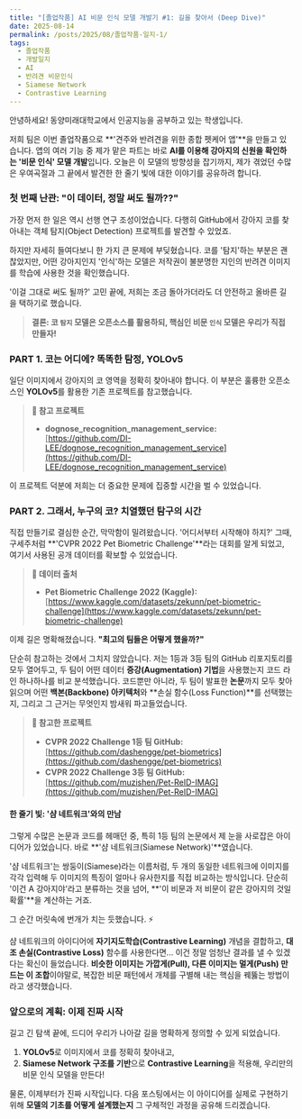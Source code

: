 ```yaml
---
title: "[졸업작품] AI 비문 인식 모델 개발기 #1: 길을 찾아서 (Deep Dive)"
date: 2025-08-14
permalink: /posts/2025/08/졸업작품-일지-1/
tags:
  - 졸업작품
  - 개발일지
  - AI
  - 반려견 비문인식
  - Siamese Network
  - Contrastive Learning
---
```


안녕하세요! 동양미래대학교에서 인공지능을 공부하고 있는 학생입니다.

저희 팀은 이번 졸업작품으로 **'견주와 반려견을 위한 종합 펫케어 앱'**을 만들고 있습니다. 앱의 여러 기능 중 제가 맡은 파트는 바로 **AI를 이용해 강아지의 신원을 확인하는 '비문 인식' 모델 개발**입니다. 오늘은 이 모델의 방향성을 잡기까지, 제가 겪었던 수많은 우여곡절과 그 끝에서 발견한 한 줄기 빛에 대한 이야기를 공유하려 합니다.

### 첫 번째 난관: "이 데이터, 정말 써도 될까??"

가장 먼저 한 일은 역시 선행 연구 조성이었습니다. 다행히 GitHub에서 강아지 코를 찾아내는 객체 탐지(Object Detection) 프로젝트를 발견할 수 있었죠.

하지만 자세히 들여다보니 한 가지 큰 문제에 부딪혔습니다. 코를 '탐지'하는 부분은 괜찮았지만, 어떤 강아지인지 '인식'하는 모델은 저작권이 불분명한 지인의 반려견 이미지를 학습에 사용한 것을 확인했습니다.

'이걸 그대로 써도 될까?' 고민 끝에, 저희는 조금 돌아가더라도 더 안전하고 올바른 길을 택하기로 했습니다.

> **결론: 코 `탐지` 모델은 오픈소스를 활용하되, 핵심인 비문 `인식` 모델은 우리가 직접 만들자!**

### PART 1. 코는 어디에? 똑똑한 탐정, YOLOv5

일단 이미지에서 강아지의 코 영역을 정확히 찾아내야 합니다. 이 부분은 훌륭한 오픈소스인 **YOLOv5**를 활용한 기존 프로젝트를 참고했습니다.

> **🔗 참고 프로젝트**
> * **dognose_recognition_management_service:** [https://github.com/DI-LEE/dognose_recognition_management_service](https://github.com/DI-LEE/dognose_recognition_management_service)

이 프로젝트 덕분에 저희는 더 중요한 문제에 집중할 시간을 벌 수 있었습니다.

### PART 2. 그래서, 누구의 코? 치열했던 탐구의 시간

직접 만들기로 결심한 순간, 막막함이 밀려왔습니다. '어디서부터 시작해야 하지?' 그때, 구세주처럼 **'CVPR 2022 Pet Biometric Challenge'**라는 대회를 알게 되었고, 여기서 사용된 공개 데이터를 확보할 수 있었습니다.

> **🔗 데이터 출처**
> * **Pet Biometric Challenge 2022 (Kaggle):** [https://www.kaggle.com/datasets/zekunn/pet-biometric-challenge](https://www.kaggle.com/datasets/zekunn/pet-biometric-challenge)

이제 길은 명확해졌습니다. **"최고의 팀들은 어떻게 했을까?"**

단순히 참고하는 것에서 그치지 않았습니다. 저는 1등과 3등 팀의 GitHub 리포지토리를 모두 열어두고, 두 팀이 어떤 데이터 **증강(Augmentation) 기법**을 사용했는지 코드 라인 하나하나를 비교 분석했습니다. 코드뿐만 아니라, 두 팀이 발표한 **논문**까지 모두 찾아 읽으며 어떤 **백본(Backbone) 아키텍처**와 **손실 함수(Loss Function)**를 선택했는지, 그리고 그 근거는 무엇인지 밤새워 파고들었습니다.

> **🔗 참고한 프로젝트**
> * **CVPR 2022 Challenge 1등 팀 GitHub:** [https://github.com/dashengge/pet-biometrics](https://github.com/dashengge/pet-biometrics)
> * **CVPR 2022 Challenge 3등 팀 GitHub:** [https://github.com/muzishen/Pet-ReID-IMAG](https://github.com/muzishen/Pet-ReID-IMAG)

#### 한 줄기 빛: '샴 네트워크'와의 만남

그렇게 수많은 논문과 코드를 헤매던 중, 특히 1등 팀의 논문에서 제 눈을 사로잡은 아이디어가 있었습니다. 바로 **'샴 네트워크(Siamese Network)'**였습니다.



'샴 네트워크'는 쌍둥이(Siamese)라는 이름처럼, 두 개의 동일한 네트워크에 이미지를 각각 입력해 두 이미지의 특징이 얼마나 유사한지를 직접 비교하는 방식입니다. 단순히 '이건 A 강아지야'라고 분류하는 것을 넘어, **'이 비문과 저 비문이 같은 강아지의 것일 확률'**을 계산하는 거죠.

그 순간 머릿속에 번개가 치는 듯했습니다. ⚡

샴 네트워크의 아이디어에 **자기지도학습(Contrastive Learning)** 개념을 결합하고, **대조 손실(Contrastive Loss)** 함수를 사용한다면... 이건 정말 엄청난 결과를 낼 수 있겠다는 확신이 들었습니다. **비슷한 이미지는 가깝게(Pull), 다른 이미지는 멀게(Push) 만드는 이 조합**이야말로, 복잡한 비문 패턴에서 개체를 구별해 내는 핵심을 꿰뚫는 방법이라고 생각했습니다.

### 앞으로의 계획: 이제 진짜 시작

길고 긴 탐색 끝에, 드디어 우리가 나아갈 길을 명확하게 정의할 수 있게 되었습니다.

1.  **YOLOv5**로 이미지에서 코를 정확히 찾아내고,
2.  **Siamese Network 구조를 기반**으로 **Contrastive Learning**을 적용해, 우리만의 비문 인식 모델을 만든다!

물론, 이제부터가 진짜 시작입니다. 다음 포스팅에서는 이 아이디어를 실제로 구현하기 위해 **모델의 기초를 어떻게 설계했는지** 그 구체적인 과정을 공유해 드리겠습니다.